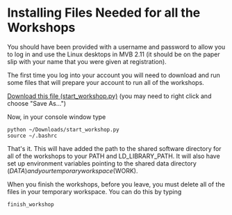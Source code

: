 
# Installing Files Needed for all the Workshops

You should have been provided with a username and password to allow you to log in and use the Linux desktops in MVB 2.11 (it should be on the paper slip with your name that you were given at registration).

The first time you log into your account you will need to download and run some files that will prepare your account to run all of the workshops.

[Download this file (start_workshop.py)](https://raw.githubusercontent.com/chryswoods/python_for_bio/master/overview/start_workshop.py) (you may need to right click and choose "Save As...")

Now, in your console window type

```
python ~/Downloads/start_workshop.py
source ~/.bashrc
```

That's it. This will have added the path to the shared software directory for all of the workshops to your PATH and LD_LIBRARY_PATH. It will also have set up environment variables pointing to the shared data directory ($DATA) and your temporary workspace ($WORK).

When you finish the workshops, before you leave, you must delete all of the files in your temporary workspace. You can do this by typing

```
finish_workshop
```
 